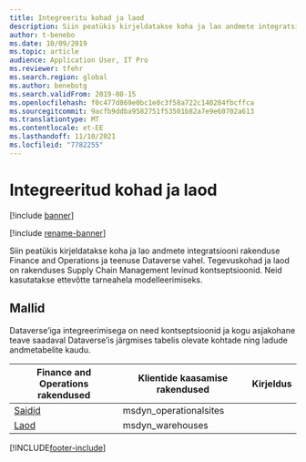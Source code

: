 ```yaml
---
title: Integreeritu kohad ja laod
description: Siin peatükis kirjeldatakse koha ja lao andmete integratsiooni rakenduse Finance and Operations ja teenuse Dataverse vahel.
author: t-benebo
ms.date: 10/09/2019
ms.topic: article
audience: Application User, IT Pro
ms.reviewer: tfehr
ms.search.region: global
ms.author: benebotg
ms.search.validFrom: 2019-08-15
ms.openlocfilehash: f0c477d869e0bc1e0c3f58a722c140284fbcffca
ms.sourcegitcommit: 9acfb9ddba9582751f53501b82a7e9e60702a613
ms.translationtype: MT
ms.contentlocale: et-EE
ms.lasthandoff: 11/10/2021
ms.locfileid: "7782255"
---
```

# <a name="integrated-sites-and-warehouses"></a>Integreeritud kohad ja laod

[!include [banner](../../includes/banner.md)]

[!include [rename-banner](~/includes/cc-data-platform-banner.md)]

Siin peatükis kirjeldatakse koha ja lao andmete integratsiooni rakenduse Finance and Operations ja teenuse Dataverse vahel. Tegevuskohad ja laod on rakenduses Supply Chain Management levinud kontseptsioonid. Neid kasutatakse ettevõtte tarneahela modelleerimiseks.

## <a name="templates"></a>Mallid

Dataverse’iga integreerimisega on need kontseptsioonid ja kogu asjakohane teave saadaval Dataverse’is järgmises tabelis olevate kohtade ning ladude andmetabelite kaudu.

Finance and Operations rakendused | Klientide kaasamise rakendused     | Kirjeldus
--------------------------|---------------------------|---
[Saidid](mapping-reference.md#156) | msdyn_operationalsites | |
[Laod](mapping-reference.md#204) | msdyn_warehouses | |

[!INCLUDE[footer-include](../../../../includes/footer-banner.md)]
